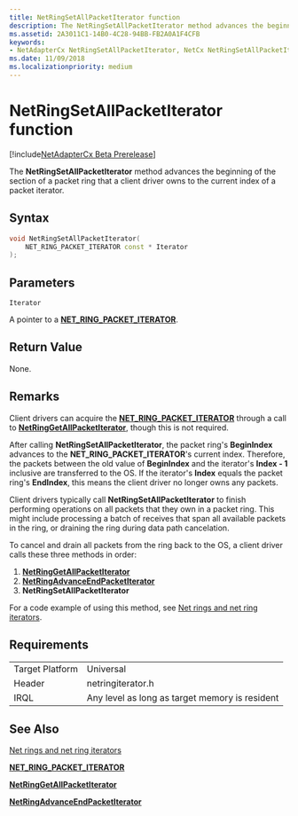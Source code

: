 ```yaml
---
title: NetRingSetAllPacketIterator function
description: The NetRingSetAllPacketIterator method advances the beginning of the section of a packet ring that a client driver owns to the current index of a packet iterator.
ms.assetid: 2A3011C1-14B0-4C28-94BB-FB2A0A1F4CFB
keywords:
- NetAdapterCx NetRingSetAllPacketIterator, NetCx NetRingSetAllPacketIterator
ms.date: 11/09/2018
ms.localizationpriority: medium
---
```


# NetRingSetAllPacketIterator function

[!include[NetAdapterCx Beta Prerelease](../netcx-beta-prerelease.md)]

The **NetRingSetAllPacketIterator** method advances the beginning of the section of a packet ring that a client driver owns to the current index of a packet iterator.

## Syntax

```cpp
void NetRingSetAllPacketIterator(
    NET_RING_PACKET_ITERATOR const * Iterator
);
```

## Parameters

`Iterator`

A pointer to a [**NET_RING_PACKET_ITERATOR**](net-ring-packet-iterator.md).

## Return Value

None.

## Remarks

Client drivers can acquire the [**NET_RING_PACKET_ITERATOR**](net-ring-packet-iterator.md) through a call to [**NetRingGetAllPacketIterator**](netringgetallpacketiterator.md), though this is not required.

After calling **NetRingSetAllPacketIterator**, the packet ring's **BeginIndex** advances to the **NET_RING_PACKET_ITERATOR**'s current index. Therefore, the packets between the old value of **BeginIndex** and the iterator's **Index - 1** inclusive are transferred to the OS. If the iterator's **Index** equals the packet ring's **EndIndex**, this means the client driver no longer owns any packets.

Client drivers typically call **NetRingSetAllPacketIterator** to finish performing operations on all packets that they own in a packet ring. This might include processing a batch of receives that span all available packets in the ring, or draining the ring during data path cancelation. 

To cancel and drain all packets from the ring back to the OS, a client driver calls these three methods in order:

1. [**NetRingGetAllPacketIterator**](netringgetallpacketiterator.md)
2. [**NetRingAdvanceEndPacketIterator**](netringadvanceendpacketiterator.md)
3. **NetRingSetAllPacketIterator**

For a code example of using this method, see [Net rings and net ring iterators](net-rings-and-net-ring-iterators.md).

## Requirements

|  |  |
| --- | --- |
| Target Platform | Universal |
| Header | netringiterator.h |
| IRQL | Any level as long as target memory is resident |

## See Also

[Net rings and net ring iterators](net-rings-and-net-ring-iterators.md)

[**NET_RING_PACKET_ITERATOR**](net-ring-packet-iterator.md)

[**NetRingGetAllPacketIterator**](netringgetallpacketiterator.md)

[**NetRingAdvanceEndPacketIterator**](netringadvanceendpacketiterator.md)